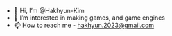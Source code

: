 - 👋 Hi, I’m @Hakhyun-Kim
- 👀 I’m interested in making games, and game engines
- 📫 How to reach me  - hakhyun.2023@gmail.com

<!---
Hakhyun-Kim/Hakhyun-Kim is a ✨ special ✨ repository because its `README.md` (this file) appears on your GitHub profile.
You can click the Preview link to take a look at your changes.
--->
